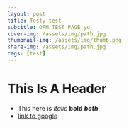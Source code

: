 ```yaml
---
layout: post
title: Testy test
subtitle: OPM TEST PAGE yo
cover-img: /assets/img/path.jpg
thumbnail-img: /assets/img/thumb.png
share-img: /assets/img/path.jpg
tags: [test]
---
```


# This Is A Header
- This here is _italic_ **bold** **_both_** 
- [link to google](www.google.com) 
